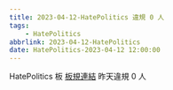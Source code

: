 ```yaml
---
title: 2023-04-12-HatePolitics 違規 0 人
tags:
    - HatePolitics
abbrlink: 2023-04-12-HatePolitics
date: HatePolitics-2023-04-12 12:00:00
---
```

HatePolitics 板 [板規連結](https://www.ptt.cc/bbs/HatePolitics/M.1617115262.A.D60.html)
昨天違規 0 人
